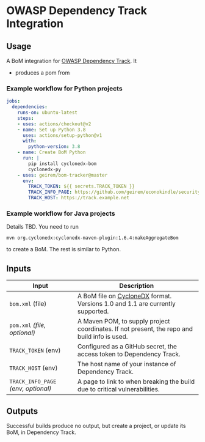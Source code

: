 # OWASP Dependency Track Integration
## Usage

A BoM integration for [OWASP Dependency Track](https://dependencytrack.org/).  It
* produces a pom from 

### Example workflow for Python projects

```yaml
jobs:
  dependencies:
    runs-on: ubuntu-latest
    steps:
    - uses: actions/checkout@v2
    - name: Set up Python 3.8
      uses: actions/setup-python@v1
      with:
        python-version: 3.8
    - name: Create BoM Python
      run: |
        pip install cyclonedx-bom
        cyclonedx-py
    - uses: geirem/bom-tracker@master
      env:
        TRACK_TOKEN: ${{ secrets.TRACK_TOKEN }}
        TRACK_INFO_PAGE: https://github.com/geirem/econokindle/security/advisories
        TRACK_HOST: https://track.example.net
```

### Example workflow for Java projects
Details TBD.  You need to run
```
mvn org.cyclonedx:cyclonedx-maven-plugin:1.6.4:makeAggregateBom
```
to create a BoM.  The rest is similar to Python.

## Inputs

| Input                                             | Description                                        |
|------------------------------------------------------|-----------------------------------------------|
| `bom.xml` (file)  | A BoM file on [CycloneDX](https://cyclonedx.org/) format.  Versions 1.0 and 1.1 are currently supported.   |
| `pom.xml` _(file, optional)_  | A Maven POM, to supply project coordinates.  If not present, the repo and build info is used.   |
| `TRACK_TOKEN` (env)  | Configured as a GitHub secret, the access token to Dependency Track.   |
| `TRACK_HOST` (env)  | The host name of your instance of Dependency Track.   |
| `TRACK_INFO_PAGE` _(env, optional)_  | A page to link to when breaking the build due to critical vulnerabilities.    |

## Outputs
Successful builds produce no output, but create a project, or update its BoM, in
Dependency Track.
